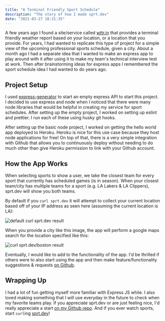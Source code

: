 ```yaml
---
title: "A Terminal Friendly Sport Schedule"
description: "The story of how I made sprt.dev"
date: "2021-03-27 18:31:35"
---
```


A few years ago I found a site/service called [wttr.in](https://wttr.in) that provides a terminal friendly weather report based on your location, or a location that you provide. For years, I had wanted to replicate this type of project for a simple view of the upcoming professional sports schedule, given a city. About a month ago I had a separate idea that I wanted to make an express app to play around with it after using it to make my team's technical interview test at work. Then after brainstorming ideas for express apps I remembered the sport schedule idea I had wanted to do years ago.

## Project Setup

I used [express-generator](https://expressjs.com/en/starter/generator.html) to start an empty express API to start this project. I decided to use express and node when I noticed that there were many node libraries that would be helpful in creating my service for sport schedules. After setting up the empty project, I worked on setting up eslint and prettier. I run each of these using husky git hooks.

After setting up the basic node project, I worked on getting the hello world app deployed to Heroku. Heroku is nice for this use case because they host node applications for free! On top of that, there is a very simple integration with Github that allows you to continuously deploy without needing to do much other than give Heroku permission to link with your Github account.

## How the App Works

When selecting sports to show a user, we take the closest team for every sport that currently has scheduled games (is in season). When your closest team/city has multiple teams for a sport (e.g. LA Lakers & LA Clippers), sprt.dev will show you both teams.

By default if you `curl sprt.dev` it will attempt to collect your current location based off of your IP address as seen here (assuming the current location is LA):

![default curl sprt.dev result](/images/posts/sprt-2.png)

When you provide a city like this image, the app will perform a google maps search for the location specified like this:

![curl sprt.dev/boston result](/images/posts/sprt-1.png)

Eventually, I would like to add to the functionality of the app. I'd be thrilled if others were to also start using the app and then make feature/functionality suggestions & requests [on Github](https://github.com/tylerjlawson/sprt.dev/issues).

## Wrapping Up

I had a lot of fun getting myself more familiar with Express JS while. I also loved making something that I will use everyday in the future to check when my favorite teams play. If you appreciate sprt.dev or are just feeling nice, I'd really appreciate a start [on my Github repo](https://github.com/tylerjlawson/sprt.dev). And if you ever watch sports, start `curl`ing [sprt.dev](https://sprt.dev)!
